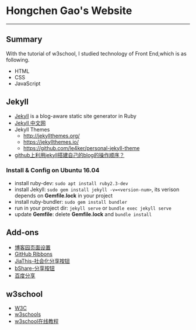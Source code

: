 # Hongchen Gao's Website

----------

## Summary

With the tutorial of w3school, I studied technology of Front End,which is as following.

* HTML
* CSS
* JavaScript

## Jekyll

* [Jekyll](https://jekyllrb.com/) is a blog-aware static site generator in Ruby
* [Jekyll 中文网](https://www.jekyll.com.cn/)
* Jekyll Themes
  - http://jekyllthemes.org/
  - https://jekyllthemes.io/
  - https://github.com/le4ker/personal-jekyll-theme
* [github上利用jekyll搭建自己的blog的操作顺序？](https://www.zhihu.com/question/30018945?sort=created)

### Install & Config on Ubuntu 16.04

* install ruby-dev: `sudo apt install ruby2.3-dev`
* install Jekyll: `sudo gem install jekyll -v=<version-num>`, its verison depends on **Gemfile.lock** in your project
* install ruby-bundler: `sudo gem install bundler`
* run in your project dir: `jekyll serve` or `bundle exec jekyll serve`
* update **Gemfile**: delete **Gemfile.lock** and `bundle install`

## Add-ons

* [博客园页面设置](http://www.cnblogs.com/zhaopei/p/4174811.html)
* [GitHub Ribbons](https://github.com/blog/273-github-ribbons)
* [JiaThis-社会化分享按钮](http://www.jiathis.com/)
* [bShare-分享按钮](http://www.bshare.cn/)
* [百度分享](http://share.baidu.com/)

## w3school

* [W3C](https://www.w3.org/)
* [w3schools](https://www.w3schools.com/)
* [w3school在线教程](http://www.w3school.com.cn/)
